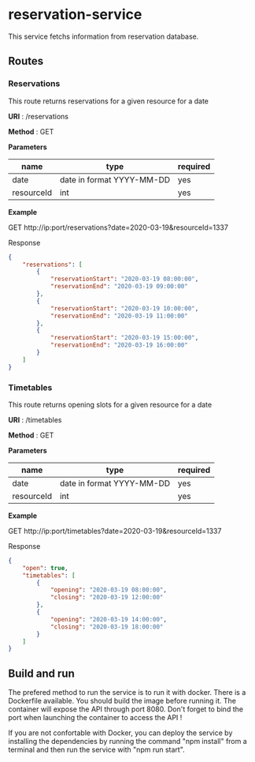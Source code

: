 # reservation-service

This service fetchs information from reservation database.

## Routes

### Reservations

This route returns reservations for a given resource for a date

**URI** : /reservations

**Method** : GET

**Parameters**

| name | type | required |
| ------ | ------ | ------|
| date | date in format YYYY-MM-DD | yes |
| resourceId | int | yes |

**Example**

GET http://ip:port/reservations?date=2020-03-19&resourceId=1337

Response

```json
{
    "reservations": [
        {
            "reservationStart": "2020-03-19 08:00:00",
            "reservationEnd": "2020-03-19 09:00:00"
        },
        {
            "reservationStart": "2020-03-19 10:00:00",
            "reservationEnd": "2020-03-19 11:00:00"
        },
        {
            "reservationStart": "2020-03-19 15:00:00",
            "reservationEnd": "2020-03-19 16:00:00"
        }
    ]
}
```

### Timetables

This route returns opening slots for a given resource for a date

**URI** : /timetables

**Method** : GET

**Parameters**

| name | type | required |
| ------ | ------ | ------|
| date | date in format YYYY-MM-DD | yes |
| resourceId | int | yes |

**Example**

GET http://ip:port/timetables?date=2020-03-19&resourceId=1337

Response

```json
{
    "open": true,
    "timetables": [
        {
            "opening": "2020-03-19 08:00:00",
            "closing": "2020-03-19 12:00:00"
        },
        {
            "opening": "2020-03-19 14:00:00",
            "closing": "2020-03-19 18:00:00"
        }
    ]
}
```

## Build and run

The prefered method to run the service is to run it with docker. 
There is a Dockerfile available. You should build the image before running it. 
The container will expose the API through port 8080. Don't forget to bind 
the port when launching the container to access the API !

If you are not confortable with Docker, you can deploy the service by installing 
the dependencies by running the command "npm install" from a terminal
and then run the service with "npm run start".